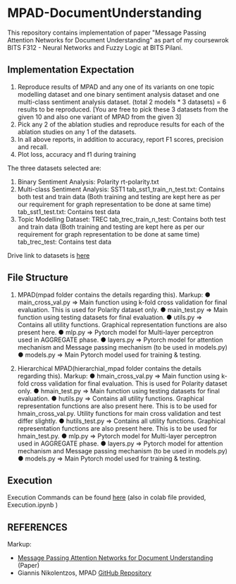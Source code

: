 # MPAD-DocumentUnderstanding
This repository contains implementation of paper "Message Passing Attention Networks for Document Understanding" as part of my coursewrok BITS F312 - Neural Networks and Fuzzy Logic at BITS Pilani.

## Implementation Expectation
  1. Reproduce results of MPAD and any one of its variants on one topic modelling dataset and one binary sentiment analysis dataset and one multi-class sentiment analysis dataset. (total 2 models * 3 datasets) = 6 results to be reproduced. [You are free to pick these 3 datasets from the given 10 and also one variant of MPAD from the given 3]
  2. Pick any 2 of the ablation studies and reproduce results for each of the ablation studies on any 1 of the datasets.
  3. In all above reports, in addition to accuracy, report F1 scores, precision and recall.
  4. Plot loss, accuracy and f1 during training


The three datasets selected are:
  1. Binary Sentiment Analysis: Polarity rt-polarity.txt
  2. Multi-class Sentiment Analysis: SST1
  tab_sst1_train_n_test.txt: Contains both test and train data
  (Both training and testing are kept here as per our requirement for
  graph representation to be done at same time)
  tab_sst1_test.txt: Contains test data
  3. Topic Modelling Dataset: TREC
  tab_trec_train_n_test: Contains both test and train data
  (Both training and testing are kept here as per our requirement for
  graph representation to be done at same time)
  tab_trec_test: Contains test data

Drive link to datasets is [here](https://drive.google.com/drive/folders/1x8ZKWl3JQl687d5Zg3Lf4Kfi-IRgkaPA?usp=sharing)


## File Structure
1. MPAD(mpad folder contains the details regarding this).
Markup:
  ● main_cross_val.py => Main function using k-fold cross validation for final evaluation. This is used for Polarity dataset only.
  ● main_test.py => Main function using testing datasets for final evaluation.
  ● utils.py => Contains all utility functions. Graphical representation functions are also present here.
  ● mlp.py => Pytorch model for Multi-layer perceptron used in AGGREGATE phase.
  ● layers.py => Pytorch model for attention mechanism and Message passing mechanism (to be used in models.py)
  ● models.py => Main Pytorch model used for training & testing.

2. Hierarchical MPAD(hierarchial_mpad folder contains the details
regarding this).
Markup:
  ● hmain_cross_val.py => Main function using k-fold cross validation for final evaluation. This is used for Polarity dataset only.
  ● hmain_test.py => Main function using testing datasets for final evaluation.
  ● hutils.py => Contains all utility functions. Graphical representation functions are also present here. This is to be used for hmain_cross_val.py. Utility functions for main cross validation and test differ slightly.
  ● hutils_test.py => Contains all utility functions. Graphical representation functions are also present here. This is to be used for hmain_test.py.
  ● mlp.py => Pytorch model for Multi-layer perceptron used in AGGREGATE phase.
  ● layers.py => Pytorch model for attention mechanism and Message passing mechanism (to be used in models.py)
  ● models.py => Main Pytorch model used for training & testing.
  
  
## Execution
  Execution Commands can be found [here](https://colab.research.google.com/drive/1WxridjRsmlrwULAXRF7HXBSHd6l4EjKK?usp=sharing) (also in colab file provided,
  Execution.ipynb )
  


## REFERENCES
Markup:
  * [Message Passing Attention Networks for Document Understanding](https://arxiv.org/pdf/1908.06267.pdf) (Paper)
  * Giannis Nikolentzos, MPAD [GitHub Repository](https://github.com/giannisnik/mpad)

